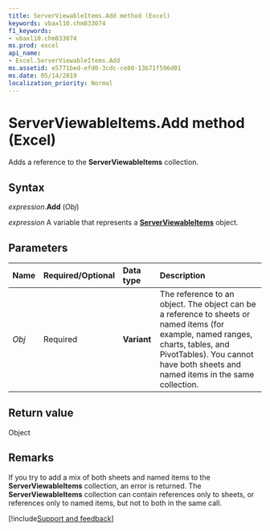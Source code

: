 ```yaml
---
title: ServerViewableItems.Add method (Excel)
keywords: vbaxl10.chm833074
f1_keywords:
- vbaxl10.chm833074
ms.prod: excel
api_name:
- Excel.ServerViewableItems.Add
ms.assetid: e5771bed-efd0-3cdc-ce80-13b71f596d01
ms.date: 05/14/2019
localization_priority: Normal
---
```



# ServerViewableItems.Add method (Excel)

Adds a reference to the **ServerViewableItems** collection.


## Syntax

_expression_.**Add** (_Obj_)

_expression_ A variable that represents a **[ServerViewableItems](Excel.ServerViewableItems.md)** object.


## Parameters

|Name|Required/Optional|Data type|Description|
|:-----|:-----|:-----|:-----|
| _Obj_|Required| **Variant**|The reference to an object. The object can be a reference to sheets or named items (for example, named ranges, charts, tables, and PivotTables). You cannot have both sheets and named items in the same collection.|

## Return value

Object


## Remarks

If you try to add a mix of both sheets and named items to the **ServerViewableItems** collection, an error is returned. The **ServerViewableItems** collection can contain references only to sheets, or references only to named items, but not to both in the same call.




[!include[Support and feedback](~/includes/feedback-boilerplate.md)]